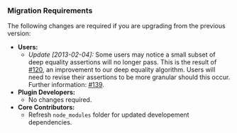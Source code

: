 ### Migration Requirements

The following changes are required if you are upgrading from the previous version:

* **Users:**
  * _Update [2013-02-04]:_ Some users may notice a small subset of deep equality assertions will no longer pass. This is the result of
  [#120](https://github.com/chaijs/chai/issues/120), an improvement to our deep equality algorithm. Users will need to revise their assertions
  to be more granular should this occur. Further information: [#139](https://github.com/chaijs/chai/issues/139).
* **Plugin Developers:**
  * No changes required.
* **Core Contributors:**
  * Refresh `node_modules` folder for updated developement dependencies.
